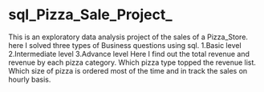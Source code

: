 # sql_Pizza_Sale_Project_
This is an exploratory data analysis project of the sales of a Pizza_Store.
here I solved three types of Business questions using sql.
1.Basic level 2.Intermediate level  3.Advance level
Here I find out the total revenue and revenue by each pizza category.
Which pizza type topped the revenue list.
Which size of pizza is ordered most of the time and in track the sales on hourly basis.
